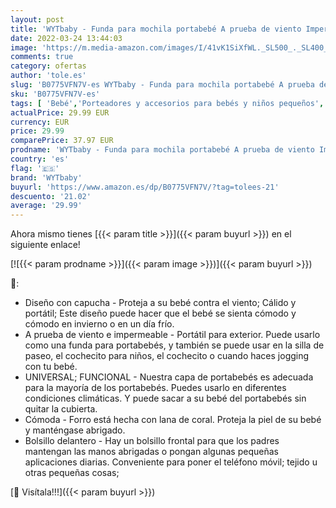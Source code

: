 ```yaml
---
layout: post
title: 'WYTbaby - Funda para mochila portabebé A prueba de viento Impermeable Encapuchado Invierno cubierta del portabebés Marrón'
date: 2022-03-24 13:44:03
image: 'https://m.media-amazon.com/images/I/41vK1SiXfWL._SL500_._SL400_.jpg'
comments: true
category: ofertas
author: 'tole.es'
slug: 'B0775VFN7V-es WYTbaby - Funda para mochila portabebé A prueba de viento...'
sku: 'B0775VFN7V-es'
tags: [ 'Bebé','Porteadores y accesorios para bebés y niños pequeños','portabebé','portabebés','wytbaby', ]
actualPrice: 29.99 EUR
currency: EUR
price: 29.99
comparePrice: 37.97 EUR
prodname: 'WYTbaby - Funda para mochila portabebé A prueba de viento Impermeable Encapuchado Invierno cubierta del portabebés Marrón'
country: 'es'
flag: '🇪🇸'
brand: 'WYTbaby'
buyurl: 'https://www.amazon.es/dp/B0775VFN7V/?tag=tolees-21'
descuento: '21.02'
average: '29.99'
---
```


Ahora mismo tienes [{{< param title >}}]({{< param buyurl >}}) en el siguiente enlace!

[![{{< param prodname >}}]({{< param image >}})]({{< param buyurl >}})

🔎:

- Diseño con capucha - Proteja a su bebé contra el viento; Cálido y portátil; Este diseño puede hacer que el bebé se sienta cómodo y cómodo en invierno o en un día frío.
- A prueba de viento e impermeable - Portátil para exterior. Puede usarlo como una funda para portabebés, y también se puede usar en la silla de paseo, el cochecito para niños, el cochecito o cuando haces jogging con tu bebé.
- UNIVERSAL; FUNCIONAL - Nuestra capa de portabebés es adecuada para la mayoría de los portabebés. Puedes usarlo en diferentes condiciones climáticas. Y puede sacar a su bebé del portabebés sin quitar la cubierta.
- Cómoda - Forro está hecha con lana de coral. Proteja la piel de su bebé y manténgase abrigado.
- Bolsillo delantero - Hay un bolsillo frontal para que los padres mantengan las manos abrigadas o pongan algunas pequeñas aplicaciones diarias. Conveniente para poner el teléfono móvil; tejido u otras pequeñas cosas;

[🛒 Visítala!!!]({{< param buyurl >}})
